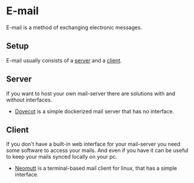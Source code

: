 # E-mail

E-mail is a method of exchanging electronic messages.

## Setup

E-mail usually consists of a [server](#server) and a [client](#client).

## Server

If you want to host your own mail-server there are solutions with and without
interfaces.

- [Dovecot](./docker-images/tvial_-_docker-mailserver.md) is a simple dockerized
  mail server that has no interface.

## Client

If you don't have a built-in web interface for your mail-server you need some
software to access your mails.
And even if you have it can be useful to keep your mails synced locally on your pc.

- [Neomutt](linux/neomutt.md) is a terminal-based mail client for linux, that
has a simple interface.
